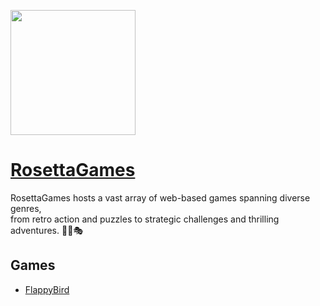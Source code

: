 <img src="https://github.com/Rosetta-21/RosettaGames/assets/125471579/c3db757d-3885-4a27-bff8-b223049e19fb.jpg" height="200"><img>

# <a href="https://rosetta-21.github.io/RosettaGames/">RosettaGames</a>
  RosettaGames hosts a vast array of web-based games spanning diverse genres,     
  from retro action and puzzles to strategic challenges and thrilling adventures. 🎯🧩🎭

## Games
- [FlappyBird](https://rosetta-21.github.io/RosettaGames/games/flappy/games.html)

